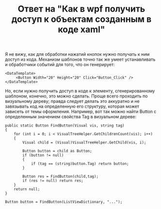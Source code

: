 ﻿---
title: "Ответ на \"Как в wpf получить доступ к объектам созданным в коде xaml\""
se.owner.user_id: 240512
se.owner.display_name: "MSDN.WhiteKnight"
se.owner.link: "https://ru.stackoverflow.com/users/240512/msdn-whiteknight"
se.answer_id: 1033061
se.question_id: 1032955
se.post_type: answer
se.is_accepted: True
---
<p>Я не вижу, как для обработки нажатий кнопок нужно получать к ним доступ из кода. Механизм шаблонов точно так же умеет устанавливать и обработчики событий для того, что он генерирует:</p>

<pre class="lang-xml prettyprint-override"><code>&lt;DataTemplate&gt;
     &lt;Button Width="20" Height="20" Click="Button_Click" /&gt;
&lt;/DataTemplate&gt;
</code></pre>

<p>Но, если нужно получить доступ в коде к элементу, сгенерированному шаблоном, конечно, это можно сделать. Проще всего проходить по визуальному дереву; правда следует делать это аккуратно и не завязывать код на определенную его структуру, которая может зависеть от темы оформления. Например, вот так можно найти Button с определенным значением свойства Tag в визуальном дереве:</p>

<pre><code>public static Button FindButton(Visual vis, string tag)
{
    for (int i = 0; i &lt; VisualTreeHelper.GetChildrenCount(vis); i++)
    {                
        Visual child = (Visual)VisualTreeHelper.GetChild(vis, i);

        Button button = child as Button;
        if (button != null)
        {
            if (tag == (string)button.Tag) return button; 
        }

        Button res = FindButton(child,tag);
        if (res != null) return res;
    }
    return null;
}

Button button = FindButton(ListViewDictionary, "...");
</code></pre>
